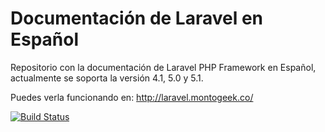 # Documentación de Laravel en Español

Repositorio con la documentación de Laravel PHP Framework en Español, actualmente se soporta la versión 4.1, 5.0 y 5.1.

Puedes verla funcionando en:
http://laravel.montogeek.co/

[![Build Status](https://snap-ci.com/montogeek/laravel-docs-es/branch/master/build_image)](https://snap-ci.com/montogeek/laravel-docs-es/branch/master)